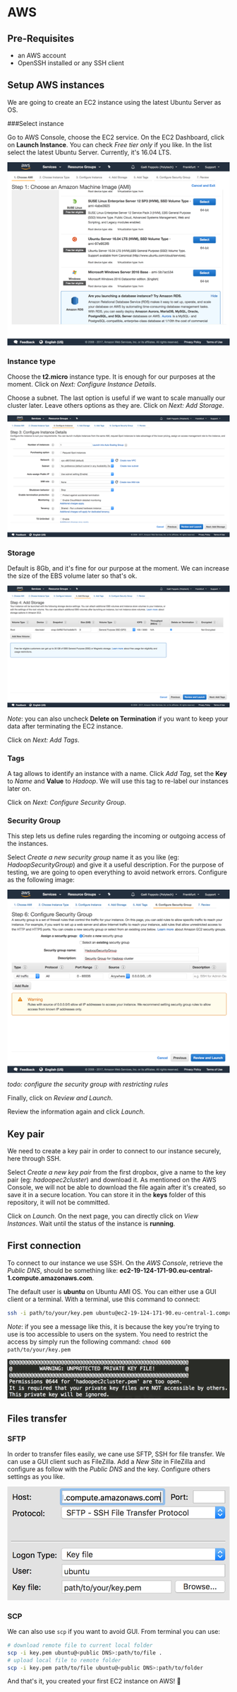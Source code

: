 # AWS

## Pre-Requisites

- an AWS account
- OpenSSH installed or any SSH client

## Setup AWS instances

We are going to create an EC2 instance using the latest Ubuntu Server as OS.

###Select instance

Go to AWS Console, choose the EC2 service. On the EC2 Dashboard, click on **Launch Instance**. You can check *Free tier only* if you like. In the list select the latest Ubuntu Server. Currently, it's 16.04 LTS.

![AWS-01](img/AWS-01.png)

### Instance type

Choose the **t2.micro** instance type. It is enough for our purposes at the moment. Click on *Next: Configure Instance Details*.

Choose a subnet. The last option is useful if we want to scale manually our cluster later. Leave others options as they are. Click on *Next: Add Storage*.

![AWS-02](img/AWS-02.png)

### Storage

Default is 8Gb, and it's fine for our purpose at the moment. We can increase the size of the EBS volume later so that's ok.

![AWS-03](img/AWS-03.png)

_Note_: you can also uncheck **Delete on Termination** if you want to keep your data after terminating the EC2 instance.

Click on *Next: Add Tags*.

### Tags

A tag allows to identify an instance with a name. Click *Add Tag*, set the **Key** to *Name* and **Value** to *Hadoop*. We will use this tag to re-label our instances later on. 

Click on *Next: Configure Security Group*.

### Security Group

This step lets us define rules regarding the incoming or outgoing access of the instances.

Select *Create a new security group* name it as you like (eg: *HadoopSecurityGroup*) and give it a useful description. For the purpose of testing, we are going to open everything to avoid network errors. Configure as the following image:

![AWS-04](img/AWS-04.png)

*todo: configure the security group with restricting rules*

Finally, click on *Review and Launch*.

Review the information again and click *Launch*.

## Key pair

We need to create a key pair in order to connect to our instance securely, here through SSH.

Select *Create a new key pair* from the first dropbox, give a name to the key pair (eg: *hadoopec2cluster*) and download it. As mentioned on the AWS Console, we will not be able to download the file again after it's created, so save it in a secure location. You can store it in the **keys** folder of this repository, it will not be committed.

Click on *Launch*. On the next page, you can directly click on *View Instances*. Wait until the status of the instance is **running**. 

## First connection

To connect to our instance we use SSH. On the *AWS Console*, retrieve the *Public DNS*, should be something like: **ec2-19-124-171-90.eu-central-1.compute.amazonaws.com**.

The default user is **ubuntu** on Ubuntu AMI OS. You can either use a GUI client or a terminal. With a terminal, use this command to connect: 

```sh
ssh -i path/to/your/key.pem ubuntu@ec2-19-124-171-90.eu-central-1.compute.amazonaws.com
```

*Note*: if you see a message like this, it is because the key you're trying to use is too accessible to users on the system. You need to restrict the access by simply run the following command: `chmod 600 path/to/your/key.pem`

![AWS-05](img/AWS-05.png)

## Files transfer

### SFTP

In order to transfer files easily,  we cane use SFTP, SSH for file transfer. We can use a GUI client such as FileZilla.  Add a *New Site* in FileZilla and configure as follow with the *Public DNS* and the key. Configure others settings as you like.

![AWS-06](img/AWS-06.png)

### SCP

We can also use `scp` if you want to avoid GUI. From terminal you can use:

```sh
# download remote file to current local folder
scp -i key.pem ubuntu@<public DNS>:path/to/file .
# upload local file to remote folder
scp -i key.pem path/to/file ubuntu@<public DNS>:path/to/folder
```

And that's it, you created your first EC2 instance on AWS! :tada: